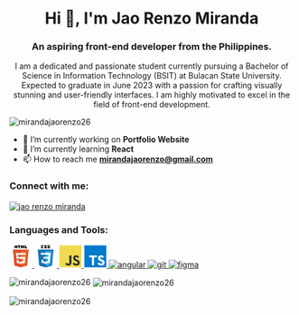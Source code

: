 <h1 align="center">Hi 👋, I'm Jao Renzo Miranda</h1>
<h3 align="center">
  An aspiring front-end developer from the Philippines.
</h3>
<p align="center"> 
  I am a dedicated and passionate student currently pursuing a Bachelor of
  Science in Information Technology (BSIT) at Bulacan State University. Expected to graduate in June 2023 with a passion for crafting visually stunning and user-friendly interfaces. I am highly motivated to excel in the field of front-end development.
</p>

<p align="left">
  <img
    src="https://komarev.com/ghpvc/?username=mirandajaorenzo26&label=Profile%20views&color=0e75b6&style=flat"
    alt="mirandajaorenzo26" />
</p>

- 🔭 I’m currently working on **Portfolio Website**
- 🌱 I’m currently learning **React**
- 📫 How to reach me **mirandajaorenzo@gmail.com**

<h3 align="left">Connect with me:</h3>
<p align="left">
  <a href="https://linkedin.com/in/jao-renzo-miranda" target="blank"
    ><img
      align="center"
      src="https://raw.githubusercontent.com/rahuldkjain/github-profile-readme-generator/master/src/images/icons/Social/linked-in-alt.svg"
      alt="jao renzo miranda"
      height="30"
      width="40"
  /></a>
</p>

<h3 align="left">Languages and Tools:</h3>
<p align="left">
  <a href="https://www.w3.org/html/" target="_blank" rel="noreferrer">
    <img
      src="https://raw.githubusercontent.com/devicons/devicon/master/icons/html5/html5-original-wordmark.svg"
      alt="html5"
      width="40"
      height="40" />
  </a>
  <a href="https://www.w3schools.com/css/" target="_blank" rel="noreferrer">
    <img
      src="https://raw.githubusercontent.com/devicons/devicon/master/icons/css3/css3-original-wordmark.svg"
      alt="css3"
      width="40"
      height="40" />
  </a>
  <a
    href="https://developer.mozilla.org/en-US/docs/Web/JavaScript"
    target="_blank"
    rel="noreferrer">
    <img
      src="https://raw.githubusercontent.com/devicons/devicon/master/icons/javascript/javascript-original.svg"
      alt="javascript"
      width="40"
      height="40" />
  </a>
  <a href="https://www.typescriptlang.org/" target="_blank" rel="noreferrer">
    <img
      src="https://raw.githubusercontent.com/devicons/devicon/master/icons/typescript/typescript-original.svg"
      alt="typescript"
      width="40"
      height="40" />
  </a>
  <a href="https://angular.io" target="_blank" rel="noreferrer">
    <img
      src="https://angular.io/assets/images/logos/angular/angular.svg"
      alt="angular"
      width="40"
      height="40" />
  </a>
  <a href="https://git-scm.com/" target="_blank" rel="noreferrer">
    <img
      src="https://www.vectorlogo.zone/logos/git-scm/git-scm-icon.svg"
      alt="git"
      width="40"
      height="40" />
  </a>
  <a href="https://www.figma.com/" target="_blank" rel="noreferrer">
    <img
      src="https://www.vectorlogo.zone/logos/figma/figma-icon.svg"
      alt="figma"
      width="40"
      height="40" />
  </a>
</p>
<p>
  <img
    align="left"
    src="https://github-readme-stats.vercel.app/api/top-langs?username=mirandajaorenzo26&show_icons=true&locale=en&layout=compact"
    alt="mirandajaorenzo26" />
</p>

<p>
  &nbsp;<img
    align="center"
    src="https://github-readme-stats.vercel.app/api?username=mirandajaorenzo26&show_icons=true&locale=en"
    alt="mirandajaorenzo26" />
</p>

<p>
  <img
    align="center"
    src="https://github-readme-streak-stats.herokuapp.com/?user=mirandajaorenzo26&"
    alt="mirandajaorenzo26" />
</p>
